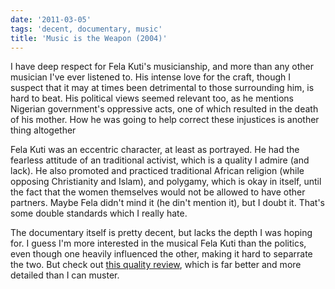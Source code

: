 ```yaml
---
date: '2011-03-05'
tags: 'decent, documentary, music'
title: 'Music is the Weapon (2004)'
---
```


I have deep respect for Fela Kuti\'s musicianship, and more than any
other musician I\'ve ever listened to. His intense love for the craft,
though I suspect that it may at times been detrimental to those
surrounding him, is hard to beat. His political views seemed relevant
too, as he mentions Nigerian government\'s oppressive acts, one of which
resulted in the death of his mother. How he was going to help correct
these injustices is another thing altogether

Fela Kuti was an eccentric character, at least as portrayed. He had the
fearless attitude of an traditional activist, which is a quality I
admire (and lack). He also promoted and practiced traditional African
religion (while opposing Christianity and Islam), and polygamy, which is
okay in itself, until the fact that the women themselves would not be
allowed to have other partners. Maybe Fela didn\'t mind it (he din\'t
mention it), but I doubt it. That\'s some double standards which I
really hate.

The documentary itself is pretty decent, but lacks the depth I was
hoping for. I guess I\'m more interested in the musical Fela Kuti than
the politics, even though one heavily influenced the other, making it
hard to separrate the two. But check out [this quality review], which is
far better and more detailed than I can muster.

  [this quality review]: http://www.amazon.com/review/R28YF6P9MDOEPS/ref=cm_cr_dp_perm?ie=UTF8&ASIN=B000079DF9&nodeID=130&tag=&linkCode=
